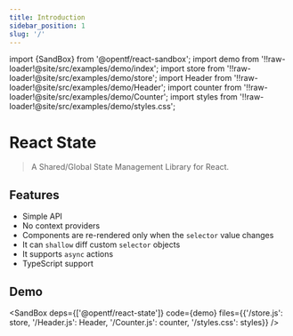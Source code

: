 ```yaml
---
title: Introduction
sidebar_position: 1
slug: '/'
---
```


import {SandBox} from '@opentf/react-sandbox';
import demo from '!!raw-loader!@site/src/examples/demo/index';
import store from '!!raw-loader!@site/src/examples/demo/store';
import Header from '!!raw-loader!@site/src/examples/demo/Header';
import counter from '!!raw-loader!@site/src/examples/demo/Counter';
import styles from '!!raw-loader!@site/src/examples/demo/styles.css';

# React State

> A Shared/Global State Management Library for React.

## Features

- Simple API
- No context providers
- Components are re-rendered only when the `selector` value changes
- It can `shallow` diff custom `selector` objects
- It supports `async` actions
- TypeScript support

## Demo

<SandBox
deps={['@opentf/react-state']}
code={demo}
files={{'/store.js': store, '/Header.js': Header, '/Counter.js': counter, '/styles.css': styles}} />
